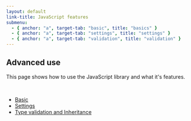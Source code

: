 ```yaml
---
layout: default
link-title: JavaScript features
submenu:
  - { anchor: "a", target-tab: "basic", title: "basics" }
  - { anchor: "a", target-tab: "settings", title: "settings" }
  - { anchor: "a", target-tab: "validation", title: "validation" }
---
```


## Advanced use <a name="a">&nbsp;</a>

This page shows how to use the JavaScript library and what it's features. 

<div class="tabs"><a name="a">&nbsp;</a> 
  <ul>
      <li>
          <a tab-id="settings" href="{{ site.baseurl }}/javascript_tabs/basic.html">Basic</a>
      </li>
      <li>
          <a tab-id="settings" href="{{ site.baseurl }}/javascript_tabs/settings.html">Settings</a>
      </li>
      <li>
          <a tab-id="settings" href="{{ site.baseurl }}/javascript_tabs/validation.html">Type validation and Inheritance</a>
      </li>
  </ul>
</div>